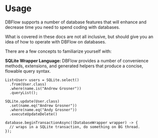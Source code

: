 # Usage

DBFlow supports a number of database features that will enhance and decrease time you need to spend coding with databases.

What is covered in these docs are not all inclusive, but should give you an idea of how to operate with DBFlow on databases.

There are a few concepts to familiarize yourself with:

**SQLite Wrapper Language:** DBFlow provides a number of convenience methods, extensions, and generated helpers that produce a concise, flowable query syntax.

```
List<User> users = SQLite.select()
  .from(User.class)
  .where(name.is("Andrew Grosner"))
  .queryList();

SQLite.update(User.class)
  .set(name.eq("Andrew Grosner"))
  .where(name.eq("Andy Grosner"))
  .executeUpdateDelete()

database.beginTransactionAsync((DatabaseWrapper wrapper) -> {
  // wraps in a SQLite transaction, do something on BG thread.
});
```



